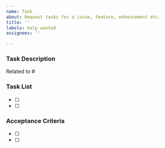 ```yaml
---
name: Task
about: Request tasks for a issue, feature, enhancement etc.
title: ''
labels: help wanted
assignees: ''

---
```


### Task Description

Related to #

<Add Task Description>

### Task List

- [ ] <t1>
- [ ] <t2>

### Acceptance Criteria

- [ ] <ac1>
- [ ] <ac2>
